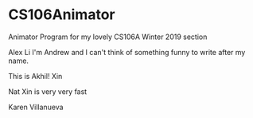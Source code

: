 # CS106Animator
Animator Program for my lovely CS106A Winter 2019 section

Alex Li
I'm Andrew and I can't think of something funny to write after my name.

This is Akhil!
Xin

Nat
Xin is very very fast

Karen Villanueva










